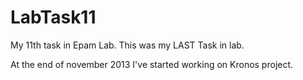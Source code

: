 LabTask11
=========

My 11th task in Epam Lab. This was my LAST Task in lab.

At the end of november 2013 I've started working on Kronos project.
